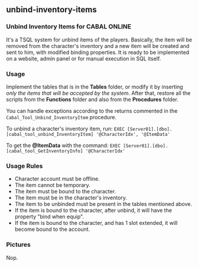 ## unbind-inventory-items
### Unbind Inventory Items for CABAL ONLINE

It's a TSQL system for unbind items of the players. Basically, the item will be removed from the character's inventory and a new item will be created and sent to him, with modified binding properties. It is ready to be implemented on a website, admin panel or for manual execution in SQL itself.

### Usage

Implement the tables that is in the **Tables** folder, or modify it by inserting _only the items that will be accepted by the system_. After that, restore all the scripts from the **Functions** folder and also from the **Procedures** folder.

You can handle exceptions according to the returns commented in the `Cabal_Tool_Unbind_InventoryItem` procedure.

To unbind a character's inventory item, run: `EXEC [Server01].[dbo].[cabal_tool_unbind_InventoryItem] '@CharacterIdx', '@ItemData'`

To get the **@ItemData** with the command: `EXEC [Server01].[dbo].[cabal_tool_GetInventoryInfo] '@CharacterIdx'`

### Usage Rules

- Character account must be offline.
- The item cannot be temporary.
- The item must be bound to the character.
- The item must be in the character's inventory.
- The item to be unbinded must be present in the tables mentioned above.
- If the item is bound to the character, after unbind, it will have the property "bind when equip".
- If the item is bound to the character, and has 1 slot extended, it will become bound to the account.

### Pictures

Nop.
